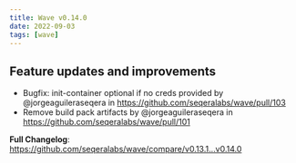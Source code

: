 ```yaml
---
title: Wave v0.14.0
date: 2022-09-03
tags: [wave]
---
```


## Feature updates and improvements

* Bugfix: init-container optional if no creds provided by @jorgeaguileraseqera in https://github.com/seqeralabs/wave/pull/103
* Remove build pack artifacts by @jorgeaguileraseqera in https://github.com/seqeralabs/wave/pull/101

**Full Changelog**: https://github.com/seqeralabs/wave/compare/v0.13.1...v0.14.0
